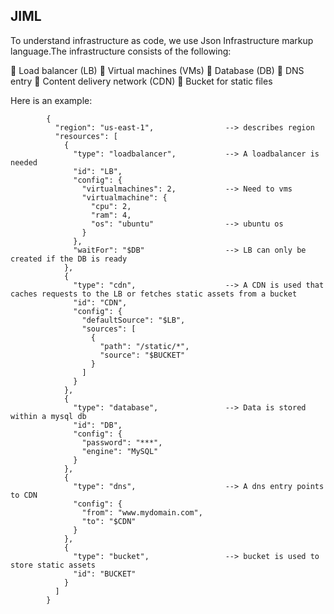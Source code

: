 
JIML
----
To understand infrastructure as code, we use Json Infrastructure markup language.The infrastructure consists of the following:

 Load balancer (LB)
 Virtual machines (VMs)
 Database (DB)
 DNS entry
 Content delivery network (CDN)
 Bucket for static files

Here is an example:

			{
			  "region": "us-east-1",				--> describes region
			  "resources": [
				{
				  "type": "loadbalancer",			--> A loadbalancer is needed
				  "id": "LB",
				  "config": {
					"virtualmachines": 2,			--> Need to vms
					"virtualmachine": {
					  "cpu": 2,
					  "ram": 4,
					  "os": "ubuntu"				--> ubuntu os
					}
				  },
				  "waitFor": "$DB"					--> LB can only be created if the DB is ready
				},
				{
				  "type": "cdn",					--> A CDN is used that caches requests to the LB or fetches static assets from a bucket
				  "id": "CDN",
				  "config": {
					"defaultSource": "$LB",
					"sources": [
					  {
						"path": "/static/*",
						"source": "$BUCKET"
					  }
					]
				  }
				},
				{
				  "type": "database",				--> Data is stored within a mysql db
				  "id": "DB",
				  "config": {
					"password": "***",
					"engine": "MySQL"
				  }
				},
				{
				  "type": "dns",					--> A dns entry points to CDN
				  "config": {
					"from": "www.mydomain.com",
					"to": "$CDN"
				  }
				},
				{
				  "type": "bucket",					--> bucket is used to store static assets
				  "id": "BUCKET"
				}
			  ]
			}
			

